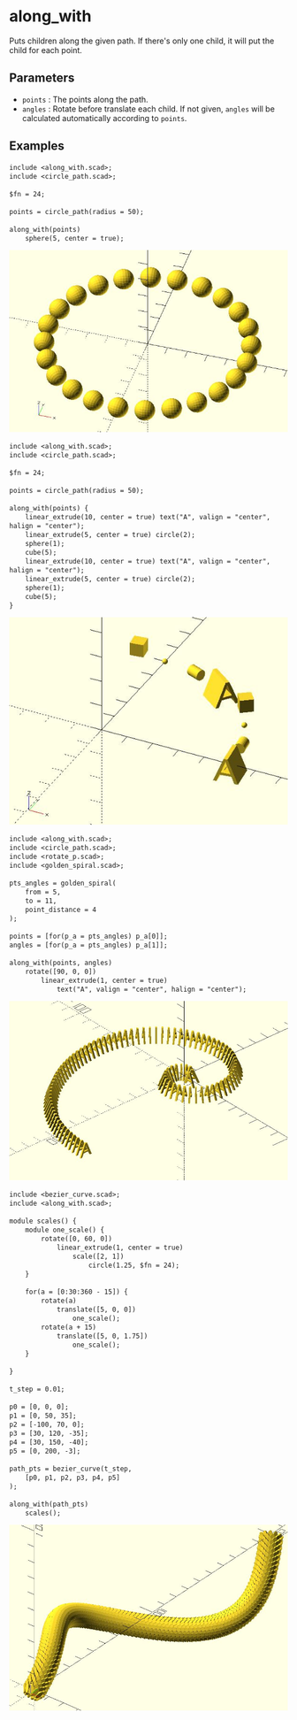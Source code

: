 # along_with

Puts children along the given path. If there's only one child, it will put the child for each point. 

## Parameters

- `points` : The points along the path. 
- `angles` : Rotate before translate each child. If not given, `angles` will be calculated automatically according to `points`.

## Examples

	include <along_with.scad>;
	include <circle_path.scad>;
	
	$fn = 24;
	
	points = circle_path(radius = 50);
	
	along_with(points) 
	    sphere(5, center = true);

![along_with](images/lib-along_with-1.JPG)

	include <along_with.scad>;
	include <circle_path.scad>;

	$fn = 24;

	points = circle_path(radius = 50);

	along_with(points) {
		linear_extrude(10, center = true) text("A", valign = "center", halign = "center");
		linear_extrude(5, center = true) circle(2);
		sphere(1);
		cube(5);
		linear_extrude(10, center = true) text("A", valign = "center", halign = "center");
		linear_extrude(5, center = true) circle(2);
		sphere(1);
		cube(5);        
	}

![along_with](images/lib-along_with-2.JPG)

	include <along_with.scad>;
	include <circle_path.scad>;
	include <rotate_p.scad>;
	include <golden_spiral.scad>;

	pts_angles = golden_spiral(
		from = 5, 
		to = 11, 
		point_distance = 4
	);

	points = [for(p_a = pts_angles) p_a[0]];
	angles = [for(p_a = pts_angles) p_a[1]];

	along_with(points, angles)
		rotate([90, 0, 0]) 
			linear_extrude(1, center = true) 
				text("A", valign = "center", halign = "center");

![along_with](images/lib-along_with-3.JPG)

	include <bezier_curve.scad>;
	include <along_with.scad>;

	module scales() {
		module one_scale() {
			rotate([0, 60, 0]) 
				linear_extrude(1, center = true) 
					scale([2, 1]) 
						circle(1.25, $fn = 24);    
		}
		
		for(a = [0:30:360 - 15]) {
			rotate(a) 
				translate([5, 0, 0]) 
					one_scale();
			rotate(a + 15) 
				translate([5, 0, 1.75]) 
					one_scale();
		}

	}

	t_step = 0.01;

	p0 = [0, 0, 0];
	p1 = [0, 50, 35];
	p2 = [-100, 70, 0];
	p3 = [30, 120, -35];
	p4 = [30, 150, -40];
	p5 = [0, 200, -3];

	path_pts = bezier_curve(t_step, 
		[p0, p1, p2, p3, p4, p5]
	);

	along_with(path_pts)  
		scales();

![along_with](images/lib-along_with-4.JPG)